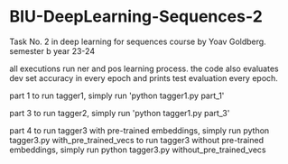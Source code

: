 # BIU-DeepLearning-Sequences-2
Task No. 2 in deep learning for sequences course by Yoav Goldberg. semester b year 23-24

all executions run ner and pos learning process. 
the code also evaluates dev set accuracy in every epoch and prints test evaluation every epoch.

part 1
to run tagger1, simply run 'python tagger1.py part_1'

part 3
to run tagger2, simply run 'python tagger1.py part_3'

part 4
to run tagger3 with pre-trained embeddings, simply run python tagger3.py with_pre_trained_vecs
to run tagger3 without pre-trained embeddings, simply run python tagger3.py without_pre_trained_vecs
